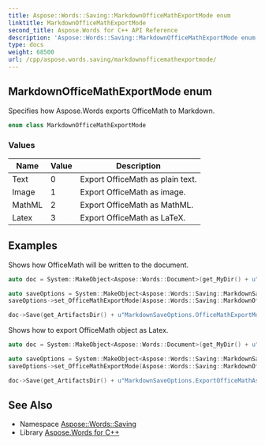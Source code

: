 ```yaml
---
title: Aspose::Words::Saving::MarkdownOfficeMathExportMode enum
linktitle: MarkdownOfficeMathExportMode
second_title: Aspose.Words for C++ API Reference
description: 'Aspose::Words::Saving::MarkdownOfficeMathExportMode enum. Specifies how Aspose.Words exports OfficeMath to Markdown in C++.'
type: docs
weight: 68500
url: /cpp/aspose.words.saving/markdownofficemathexportmode/
---
```

## MarkdownOfficeMathExportMode enum


Specifies how Aspose.Words exports OfficeMath to Markdown.

```cpp
enum class MarkdownOfficeMathExportMode
```

### Values

| Name | Value | Description |
| --- | --- | --- |
| Text | 0 | Export OfficeMath as plain text. |
| Image | 1 | Export OfficeMath as image. |
| MathML | 2 | Export OfficeMath as MathML. |
| Latex | 3 | Export OfficeMath as LaTeX. |


## Examples



Shows how OfficeMath will be written to the document. 
```cpp
auto doc = System::MakeObject<Aspose::Words::Document>(get_MyDir() + u"Office math.docx");

auto saveOptions = System::MakeObject<Aspose::Words::Saving::MarkdownSaveOptions>();
saveOptions->set_OfficeMathExportMode(Aspose::Words::Saving::MarkdownOfficeMathExportMode::Image);

doc->Save(get_ArtifactsDir() + u"MarkdownSaveOptions.OfficeMathExportMode.md", saveOptions);
```


Shows how to export OfficeMath object as Latex. 
```cpp
auto doc = System::MakeObject<Aspose::Words::Document>(get_MyDir() + u"Office math.docx");

auto saveOptions = System::MakeObject<Aspose::Words::Saving::MarkdownSaveOptions>();
saveOptions->set_OfficeMathExportMode(Aspose::Words::Saving::MarkdownOfficeMathExportMode::Latex);

doc->Save(get_ArtifactsDir() + u"MarkdownSaveOptions.ExportOfficeMathAsLatex.md", saveOptions);
```

## See Also

* Namespace [Aspose::Words::Saving](../)
* Library [Aspose.Words for C++](../../)

